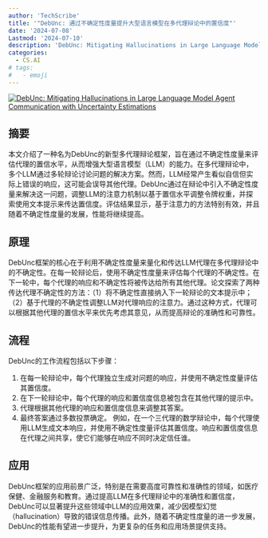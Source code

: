 ```yaml
---
author: 'TechScribe'
title: '"DebUnc: 通过不确定性度量提升大型语言模型在多代理辩论中的置信度"'
date: '2024-07-08'
Lastmod: '2024-07-10'
description: 'DebUnc: Mitigating Hallucinations in Large Language Model Agent Communication with Uncertainty Estimations'
categories:
  - CS.AI
# tags:
#   - emoji
---
```


[![DebUnc: Mitigating Hallucinations in Large Language Model Agent Communication with Uncertainty Estimations](https://arxiv-research-1301205113.cos.ap-guangzhou.myqcloud.com/images/2407.06426v1.pdf_0.jpg)](https://arxiv.org/abs/2407.06426v1)

## 摘要

本文介绍了一种名为DebUnc的新型多代理辩论框架，旨在通过不确定性度量来评估代理的置信水平，从而增强大型语言模型（LLM）的能力。在多代理辩论中，多个LLM通过多轮辩论讨论问题的解决方案。然而，LLM经常产生看似自信但实际上错误的响应，这可能会误导其他代理。DebUnc通过在辩论中引入不确定性度量来解决这一问题，调整LLM的注意力机制以基于置信水平调整令牌权重，并探索使用文本提示来传达置信度。评估结果显示，基于注意力的方法特别有效，并且随着不确定性度量的发展，性能将继续提高。<!--more-->

## 原理

DebUnc框架的核心在于利用不确定性度量来量化和传达LLM代理在多代理辩论中的不确定性。在每一轮辩论后，使用不确定性度量来评估每个代理的不确定性。在下一轮中，每个代理的响应和不确定性将被传达给所有其他代理。论文探索了两种传达代理不确定性的方法：（1）将不确定性直接纳入下一轮辩论的文本提示中；（2）基于代理的不确定性调整LLM对代理响应的注意力。通过这种方式，代理可以根据其他代理的置信水平来优先考虑其意见，从而提高辩论的准确性和可靠性。

## 流程

DebUnc的工作流程包括以下步骤：
1. 在每一轮辩论中，每个代理独立生成对问题的响应，并使用不确定性度量评估其置信度。
2. 在下一轮辩论中，每个代理的响应和置信度信息被包含在其他代理的提示中。
3. 代理根据其他代理的响应和置信度信息来调整其答案。
4. 最终答案通过多数投票确定。
例如，在一个三代理的数学辩论中，每个代理使用LLM生成文本响应，并使用不确定性度量评估其置信度。响应和置信度信息在代理之间共享，使它们能够在响应不同时决定信任谁。

## 应用

DebUnc框架的应用前景广泛，特别是在需要高度可靠性和准确性的领域，如医疗保健、金融服务和教育。通过提高LLM在多代理辩论中的准确性和置信度，DebUnc可以显著提升这些领域中LLM的应用效果，减少因模型幻觉（hallucination）导致的错误信息传播。此外，随着不确定性度量的进一步发展，DebUnc的性能有望进一步提升，为更复杂的任务和应用场景提供支持。